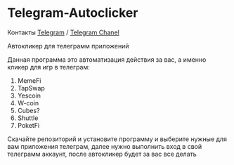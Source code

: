 # Telegram-Autoclicker
Контакты
[Telegram](https://t.me/imhuttik) / [Telegram Chanel](https://t.me/herehuttik)

Автокликер для телеграмм приложений

Данная программа это автоматизация действия за вас, а именно кликер для игр в телеграм:
1. MemeFi
2. TapSwap
3. Yescoin
4. W-coin
5. Cubes?
6. Shuttle
7. PoketFi

Скачайте репозиторий и установите программу и выберите нужные для вам приложения телеграм, далее нужно выполнить вход в свой телеграмм аккаунт, после автокликер будет за вас все делать
